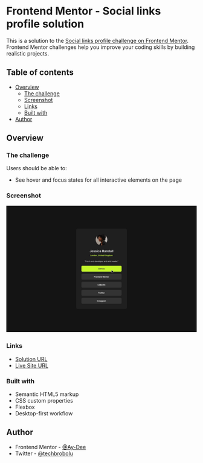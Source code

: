 # Frontend Mentor - Social links profile solution

This is a solution to the [Social links profile challenge on Frontend Mentor](https://www.frontendmentor.io/challenges/social-links-profile-UG32l9m6dQ). Frontend Mentor challenges help you improve your coding skills by building realistic projects. 

## Table of contents

- [Overview](#overview)
  - [The challenge](#the-challenge)
  - [Screenshot](#screenshot)
  - [Links](#links)
  - [Built with](#built-with)
- [Author](#author)

## Overview

### The challenge

Users should be able to:

- See hover and focus states for all interactive elements on the page

### Screenshot

![](design/active-states.jpg)

### Links

- [Solution URL](https://www.frontendmentor.io/solutions/social-links-profile-page-om2UGvCrMZ)
- [Live Site URL](https://aydee-sociallinksprofile.vercel.app)

### Built with

- Semantic HTML5 markup
- CSS custom properties
- Flexbox
- Desktop-first workflow

## Author

- Frontend Mentor - [@Ay-Dee](https://www.frontendmentor.io/profile/Ay-Dee)
- Twitter - [@techbrobolu](https://www.twitter.com/techbrobolu)
